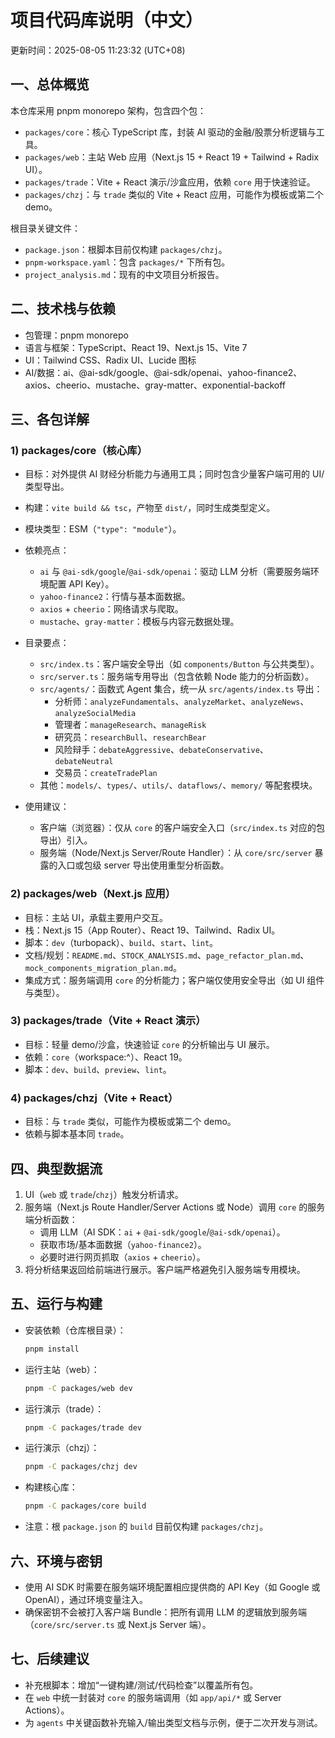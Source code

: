 # 项目代码库说明（中文）

更新时间：2025-08-05 11:23:32 (UTC+08)

## 一、总体概览

本仓库采用 pnpm monorepo 架构，包含四个包：
- `packages/core`：核心 TypeScript 库，封装 AI 驱动的金融/股票分析逻辑与工具。
- `packages/web`：主站 Web 应用（Next.js 15 + React 19 + Tailwind + Radix UI）。
- `packages/trade`：Vite + React 演示/沙盒应用，依赖 `core` 用于快速验证。
- `packages/chzj`：与 `trade` 类似的 Vite + React 应用，可能作为模板或第二个 demo。

根目录关键文件：
- `package.json`：根脚本目前仅构建 `packages/chzj`。
- `pnpm-workspace.yaml`：包含 `packages/*` 下所有包。
- `project_analysis.md`：现有的中文项目分析报告。

## 二、技术栈与依赖

- 包管理：pnpm monorepo
- 语言与框架：TypeScript、React 19、Next.js 15、Vite 7
- UI：Tailwind CSS、Radix UI、Lucide 图标
- AI/数据：ai、@ai-sdk/google、@ai-sdk/openai、yahoo-finance2、axios、cheerio、mustache、gray-matter、exponential-backoff

## 三、各包详解

### 1) packages/core（核心库）
- 目标：对外提供 AI 财经分析能力与通用工具；同时包含少量客户端可用的 UI/类型导出。
- 构建：`vite build && tsc`，产物至 `dist/`，同时生成类型定义。
- 模块类型：ESM（`"type": "module"`）。
- 依赖亮点：
  - `ai` 与 `@ai-sdk/google`/`@ai-sdk/openai`：驱动 LLM 分析（需要服务端环境配置 API Key）。
  - `yahoo-finance2`：行情与基本面数据。
  - `axios` + `cheerio`：网络请求与爬取。
  - `mustache`、`gray-matter`：模板与内容元数据处理。

- 目录要点：
  - `src/index.ts`：客户端安全导出（如 `components/Button` 与公共类型）。
  - `src/server.ts`：服务端专用导出（包含依赖 Node 能力的分析函数）。
  - `src/agents/`：函数式 Agent 集合，统一从 `src/agents/index.ts` 导出：
    - 分析师：`analyzeFundamentals`、`analyzeMarket`、`analyzeNews`、`analyzeSocialMedia`
    - 管理者：`manageResearch`、`manageRisk`
    - 研究员：`researchBull`、`researchBear`
    - 风险辩手：`debateAggressive`、`debateConservative`、`debateNeutral`
    - 交易员：`createTradePlan`
  - 其他：`models/`、`types/`、`utils/`、`dataflows/`、`memory/` 等配套模块。

- 使用建议：
  - 客户端（浏览器）：仅从 `core` 的客户端安全入口（`src/index.ts` 对应的包导出）引入。
  - 服务端（Node/Next.js Server/Route Handler）：从 `core/src/server` 暴露的入口或包级 server 导出使用重型分析函数。

### 2) packages/web（Next.js 应用）
- 目标：主站 UI，承载主要用户交互。
- 栈：Next.js 15（App Router）、React 19、Tailwind、Radix UI。
- 脚本：`dev`（turbopack）、`build`、`start`、`lint`。
- 文档/规划：`README.md`、`STOCK_ANALYSIS.md`、`page_refactor_plan.md`、`mock_components_migration_plan.md`。
- 集成方式：服务端调用 `core` 的分析能力；客户端仅使用安全导出（如 UI 组件与类型）。

### 3) packages/trade（Vite + React 演示）
- 目标：轻量 demo/沙盒，快速验证 `core` 的分析输出与 UI 展示。
- 依赖：`core`（workspace:^）、React 19。
- 脚本：`dev`、`build`、`preview`、`lint`。

### 4) packages/chzj（Vite + React）
- 目标：与 `trade` 类似，可能作为模板或第二个 demo。
- 依赖与脚本基本同 `trade`。

## 四、典型数据流
1. UI（`web` 或 `trade`/`chzj`）触发分析请求。
2. 服务端（Next.js Route Handler/Server Actions 或 Node）调用 `core` 的服务端分析函数：
   - 调用 LLM（AI SDK：`ai` + `@ai-sdk/google`/`@ai-sdk/openai`）。
   - 获取市场/基本面数据（`yahoo-finance2`）。
   - 必要时进行网页抓取（`axios` + `cheerio`）。
3. 将分析结果返回给前端进行展示。客户端严格避免引入服务端专用模块。

## 五、运行与构建
- 安装依赖（仓库根目录）：
  ```bash
  pnpm install
  ```
- 运行主站（web）：
  ```bash
  pnpm -C packages/web dev
  ```
- 运行演示（trade）：
  ```bash
  pnpm -C packages/trade dev
  ```
- 运行演示（chzj）：
  ```bash
  pnpm -C packages/chzj dev
  ```
- 构建核心库：
  ```bash
  pnpm -C packages/core build
  ```
- 注意：根 `package.json` 的 `build` 目前仅构建 `packages/chzj`。

## 六、环境与密钥
- 使用 AI SDK 时需要在服务端环境配置相应提供商的 API Key（如 Google 或 OpenAI），通过环境变量注入。
- 确保密钥不会被打入客户端 Bundle：把所有调用 LLM 的逻辑放到服务端（`core/src/server.ts` 或 Next.js Server 端）。

## 七、后续建议
- 补充根脚本：增加“一键构建/测试/代码检查”以覆盖所有包。
- 在 `web` 中统一封装对 `core` 的服务端调用（如 `app/api/*` 或 Server Actions）。
- 为 `agents` 中关键函数补充输入/输出类型文档与示例，便于二次开发与测试。
